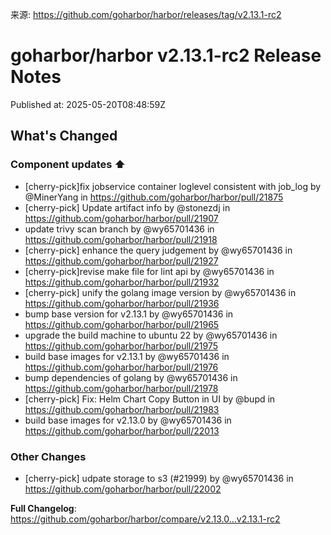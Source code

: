 来源: https://github.com/goharbor/harbor/releases/tag/v2.13.1-rc2

# goharbor/harbor v2.13.1-rc2 Release Notes

Published at: 2025-05-20T08:48:59Z

<!-- Release notes generated using configuration in .github/release.yml at v2.13.1-rc2 -->

## What's Changed
### Component updates ⬆️
* [cherry-pick]fix jobservice container loglevel consistent with job_log by @MinerYang in https://github.com/goharbor/harbor/pull/21875
* [cherry-pick] Update artifact info by @stonezdj in https://github.com/goharbor/harbor/pull/21907
* update trivy scan branch by @wy65701436 in https://github.com/goharbor/harbor/pull/21918
* [cherry-pick] enhance the query judgement by @wy65701436 in https://github.com/goharbor/harbor/pull/21927
* [cherry-pick]revise make file for lint api by @wy65701436 in https://github.com/goharbor/harbor/pull/21932
* [cherry-pick] unify the golang image version by @wy65701436 in https://github.com/goharbor/harbor/pull/21936
* bump base version for v2.13.1 by @wy65701436 in https://github.com/goharbor/harbor/pull/21965
* upgrade the build machine to ubuntu 22 by @wy65701436 in https://github.com/goharbor/harbor/pull/21975
* build base images for v2.13.1 by @wy65701436 in https://github.com/goharbor/harbor/pull/21976
* bump dependencies of golang by @wy65701436 in https://github.com/goharbor/harbor/pull/21978
* [cherry-pick] Fix: Helm Chart Copy Button in UI by @bupd in https://github.com/goharbor/harbor/pull/21983
* build base images for v2.13.0 by @wy65701436 in https://github.com/goharbor/harbor/pull/22013
### Other Changes
* [cherry-pick] udpate storage to s3 (#21999) by @wy65701436 in https://github.com/goharbor/harbor/pull/22002


**Full Changelog**: https://github.com/goharbor/harbor/compare/v2.13.0...v2.13.1-rc2
